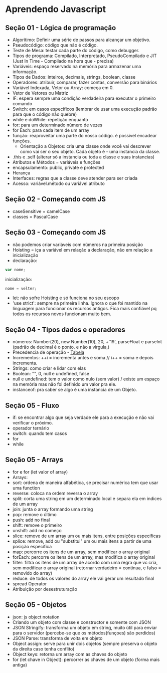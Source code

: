 # Aprendendo Javascript

## Seção 01 - Lógica de programação
- Algorítimo: Definir uma série de passos para alcançar um objetivo.
- Pseudocódigo: código que não é código.
- Teste de Mesa: testar cada parte do código, como debugger.
- Tipos de programa: Compilado, Interpretado, PseudoCompilado e JIT (Just In Time - Compilado na hora que - precisa)
- Variáveis: espaço reservado na memória para armazenar uma informação.
- Tipos de Dados: inteiros, decimais, strings, boolean, classe
- Operadores: atribuir, comparar, fazer contas, conversão para binários
- Variável Indexada, Vetor ou Array: começa em 0.
- Vetor de Vetores ou Matriz
- IF: espera sempre uma condição verdadeira para executar o primeiro comando
- Switch: em casos específicos (lembrar de usar uma execução padrão para que o código não quebre)
- while e doWhile: repetição enquanto
- for: para um determinado número de vezes
- for Each: para cada item de um array
- função: reaproveitar uma parte do nosso código. é possivel encadear funções.
    - Orientação a Objetos: cria uma classe onde você vai descrever como vai ser o seu objeto. Cada objeto é - uma instancia da classe.
- .this e .self (alterar só a instancia ou toda a classe e suas instancias)
- Atributos e Métodos = variáveis e funções
- encapsulamento: public, private e protected
- Herança
- Interfaces: regras que a classe deve atender para ser criada
- Acesso: variável.método ou variável.atributo


## Seção 02 - Começando com JS
- caseSensitive = camelCase
- classes = PascalCase


## Seção 03 - Começando com JS
- não podemos criar variáveis com números na primeira posição
- Hoisting = iça a variável em relação a declaração, não em relação a inicialização
- declaração: 
``` js
var nome;
```
inicialização:
``` js
nome = velter;
```
- let: não sofre Hoisting e só funciona no seu escopo
- 'use strict': sempre na primeira linha. Ignora o que foi mantido na linguagem para funcionar os recursos antigos. Fica mais confiável pq todos os recursos novos funcionam muito bem.

## Seção 04 - Tipos dados e operadores
- números: Number(20), new Number(10), 20, +'19', parseFloat e parseInt (padrão de decimal é o ponto. e não a virgula,)
- Precedencia de operação - [Tabela](https://developer.mozilla.org/pt-BR/docs/Web/JavaScript/Reference/Operators/Operator_Precedence)
- Incrementos: ++i = incrementa antes e soma // i++ = soma e depois incrementa.
- Strings: como criar e lidar com elas
- Boolean: "", 0, null e undefined, false
- null e undefined: tem o valor como nulo (sem valor) / existe um espaço na memória mas não foi definido um valor pra ele.
- instanceof: pra saber se algo é uma instancia de um Objeto.

## Seção 05 - Fluxo
- if: se encontrar algo que seja verdade ele para a execução e não vai verificar o próximo.
- operador ternário
- switch: quando tem casos
- for
- while

## Seção 05 - Arrays
- for e for (let valor of array)
- Arrays:
- sort: ordena de maneira alfabética, se precisar numérica tem que usar uma function
- reverse: coloca na ordem reversa o array
- split: corta uma string em um determinado local e separa ela em indices de um array
- join: junta o array formando uma string
- pop: remove o último
- push: add no final
- shift: remove o primeiro
- unshift: add no começo
- slice: remove de um array um ou mais itens, entre posições específicas
- splice: remove, add ou "substitui" um ou mais itens a partir de uma posição específica
- map: percorre os itens de um array, sem modificar o array original
- forEach: percorre os itens de um array, mas modifica o array original
- filter: filtra os itens de um array de acordo com uma regra que vc cria, sem modificar o array original (retornar verdadeiro = continua, e falso = removido do array)
- reduce: de todos os valores do array ele vai gerar um resultado final
- spread Operator
- Atribuição por desestruturação

## Seção 05 - Objetos
- json: js object notation
- Criando um objeto com classe e constructor e somente com JSON
- JSON Stringify: transforma um objeto em string, muito útil para enviar para o servidor (percebe-se que os métodos(funçoes) são perdidos)
- JSON Parse: transforma de volta em objeto
- Object assign: serve para unir dois objetos (sempre preserva o objeto da direita caso tenha conflito)
- Object keys: retorna um array com as chaves do objeto
- for (let chave in Object): percorrer as chaves de um objeto (forma mais antiga) 

